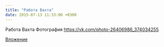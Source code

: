 ```yaml
---
title: "Работа Вахта"
date: 2015-07-13 11:33:00 +0300
---
```


Работа Вахта
Фотография
https://vk.com/photo-26406986_374034255

[Вложение](https://vk.com/photo-26406986_374034255)
